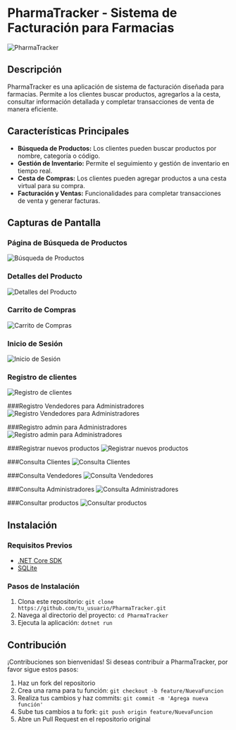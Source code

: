 # PharmaTracker - Sistema de Facturación para Farmacias

![PharmaTracker]([images/pharmatracker_logo.png](https://cdn.discordapp.com/attachments/1077669793236271258/1181344347321544754/image.png?ex=6580b7a8&is=656e42a8&hm=fcf7a500463faf93355f53977506b27be360fe56fd19dacc944c5a2e778a5492&))

## Descripción
PharmaTracker es una aplicación de sistema de facturación diseñada para farmacias. Permite a los clientes buscar productos, agregarlos a la cesta, consultar información detallada y completar transacciones de venta de manera eficiente.

## Características Principales
- **Búsqueda de Productos:** Los clientes pueden buscar productos por nombre, categoría o código.
- **Gestión de Inventario:** Permite el seguimiento y gestión de inventario en tiempo real.
- **Cesta de Compras:** Los clientes pueden agregar productos a una cesta virtual para su compra.
- **Facturación y Ventas:** Funcionalidades para completar transacciones de venta y generar facturas.

## Capturas de Pantalla

### Página de Búsqueda de Productos
![Búsqueda de Productos](https://media.discordapp.net/attachments/1077669793236271258/1181343199902584962/abbcd4f4-4648-4499-b5c0-3acd6f0e1989.jpg?ex=6580b697&is=656e4197&hm=dcfa5379f353351ca976faa3c00e0055fc118fe1bdcb2cf259f253303764ee6b&=&format=webp&width=1397&height=662)

### Detalles del Producto
![Detalles del Producto](https://cdn.discordapp.com/attachments/1077669793236271258/1181343912024096879/image.png?ex=6580b740&is=656e4240&hm=76c1617e8437a8108cdde617b229e71231a40e24db1adb9db5d5d03222b9da19&)

### Carrito de Compras
![Carrito de Compras](https://media.discordapp.net/attachments/1077669793236271258/1181345421596053545/image.png?ex=6580b8a8&is=656e43a8&hm=679e4a03891987828487472ac7461539b9a935bbbf89006564f364eb4f493ed3&=&format=webp&quality=lossless&width=1385&height=662)

### Inicio de Sesión
![Inicio de Sesión](https://media.discordapp.net/attachments/1077669793236271258/1181343198854008878/d0139034-a4a8-4865-ac61-a0761a0af9fa.jpg?ex=6580b696&is=656e4196&hm=1458f0a7202490f620e758500f6332bcf7c93daf44addd1105f2ff394c4b3873&=&format=webp&width=1178&height=662)

### Registro de clientes
![Registro de clientes](https://media.discordapp.net/attachments/1077669793236271258/1181343199122436187/c1e0af9d-fb2c-4905-bf71-bc4f20a9e063.jpg?ex=6580b696&is=656e4196&hm=012564c1e3c3be14cdc906828cbc6fed52e91ce43634d81e484c507dcd122546&=&format=webp&width=641&height=662)

###Registro Vendedores para Administradores
![Registro Vendedores para Administradores](https://media.discordapp.net/attachments/1077669793236271258/1181343200766590976/6dab62c7-552d-4d0b-802a-19eaaadbfc5f.jpg?ex=6580b697&is=656e4197&hm=d5c05bf66a7948b01374387dac07e5f742a7856c8a02851c189eb730de5428ac&=&format=webp&width=1367&height=662)

###Registro admin para Administradores
![Registro admin para Administradores](https://media.discordapp.net/attachments/1077669793236271258/1181343201911648416/d77549e0-f7f3-4c5a-b064-8be3649a5f7f.jpg?ex=6580b697&is=656e4197&hm=034f68f032dc93ae2c9277b83646fee3a5af9aeea65be60babdbccfc62096540&=&format=webp&width=1380&height=662)

###Registrar nuevos productos
![Registrar nuevos productos](https://media.discordapp.net/attachments/1077669793236271258/1181343200514945095/23816173-deea-4cb7-a376-be981c00e5dc.jpg?ex=6580b697&is=656e4197&hm=4b3ab62c90ee80ce22402b9269e8265e4c628d9c68719b608795cf8cda66c5da&=&format=webp&width=1402&height=661)

###Consulta Clientes
![Consulta Clientes](https://media.discordapp.net/attachments/1077669793236271258/1181343202423361606/fb08f2d8-24d3-41e2-942f-5cb94d09ecd8.jpg?ex=6580b697&is=656e4197&hm=c8291a38040647dba78351cc070c1e0651478cfa880fe435d1187c23b8fdef6e&=&format=webp&width=1360&height=662)

###Consulta Vendedores
![Consulta Vendedores](https://media.discordapp.net/attachments/1077669793236271258/1181343202746314924/c8cdca35-8721-4e9e-8eaf-6d460a42cc81.jpg?ex=6580b697&is=656e4197&hm=8a4c8c25c72ea1c68010f3003578e06ab0491ff5e949bc10ee383b349bf9cb42&=&format=webp&width=1397&height=662)

###Consulta Administradores
![Consulta Administradores](https://media.discordapp.net/attachments/1077669793236271258/1181346690079408138/image.png?ex=6580b9d7&is=656e44d7&hm=400b8aafbc8f6f045329e6ecec4b76180a973191bda2310602bbacda5d9f007a&=&format=webp&quality=lossless&width=1440&height=658)

###Consultar productos
![Consultar productos](https://media.discordapp.net/attachments/1077669793236271258/1181343202154905773/3ff5b21e-b1c3-4b15-81ed-fa0afee6fc2b.jpg?ex=6580b697&is=656e4197&hm=8eee5fae85fa5996416c7df59332dc56c58e8388556ca7b154bba75171b599b7&=&format=webp&width=1400&height=662)


## Instalación

### Requisitos Previos
- [.NET Core SDK](https://dotnet.microsoft.com/download)
- [SQLite](https://www.sqlite.org/download.html)

### Pasos de Instalación
1. Clona este repositorio: `git clone https://github.com/tu_usuario/PharmaTracker.git`
2. Navega al directorio del proyecto: `cd PharmaTracker`
3. Ejecuta la aplicación: `dotnet run`

## Contribución
¡Contribuciones son bienvenidas! Si deseas contribuir a PharmaTracker, por favor sigue estos pasos:
1. Haz un fork del repositorio
2. Crea una rama para tu función: `git checkout -b feature/NuevaFuncion`
3. Realiza tus cambios y haz commits: `git commit -m 'Agrega nueva función'`
4. Sube tus cambios a tu fork: `git push origin feature/NuevaFuncion`
5. Abre un Pull Request en el repositorio original
